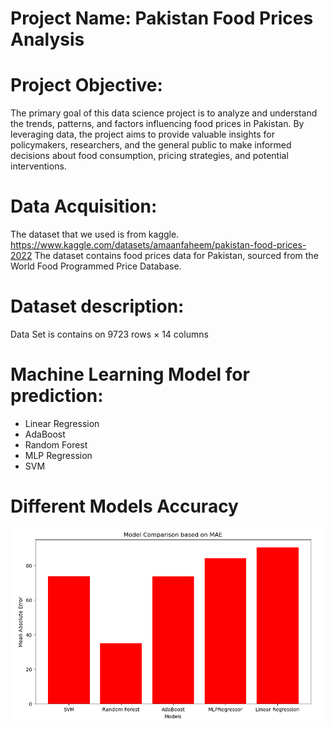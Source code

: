 # Project Name: Pakistan Food Prices Analysis

# Project Objective:
The primary goal of this data science project is to analyze and understand the trends, patterns, and factors influencing food prices in Pakistan. By leveraging data, the project aims to provide valuable insights for policymakers, researchers, and the general public to make informed decisions about food consumption, pricing strategies, and potential interventions.

# Data Acquisition:
The dataset that we used is from kaggle. 
https://www.kaggle.com/datasets/amaanfaheem/pakistan-food-prices-2022
The dataset contains food prices data for Pakistan, sourced from the World Food Programmed Price Database.
# Dataset description:
Data Set is contains on 9723 rows × 14 columns


# Machine Learning Model for prediction:
- Linear Regression
- AdaBoost
- Random Forest
- MLP Regression
- SVM


# Different Models Accuracy
![Image](https://github.com/Daudsarfraz/Pakistan-Food-Price-Analysis/blob/main/img/Accuracy.png)
